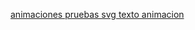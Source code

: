 <a href="https://jonathandevs.github.io/animaciones/"> animaciones pruebas svg texto animacion <a>


